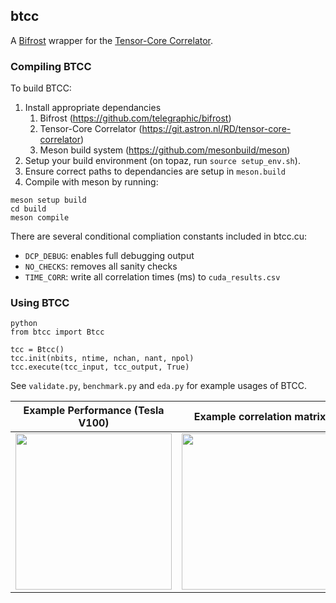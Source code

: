 ## btcc

A [Bifrost](https://github.com/telegraphic/bifrost) wrapper for the [Tensor-Core Correlator](https://git.astron.nl/RD/tensor-core-correlator).

### Compiling BTCC

To build BTCC:

1. Install appropriate dependancies
   1. Bifrost (https://github.com/telegraphic/bifrost)
   2. Tensor-Core Correlator (https://git.astron.nl/RD/tensor-core-correlator)
   3. Meson build system (https://github.com/mesonbuild/meson)
2. Setup your build environment (on topaz, run `source setup_env.sh`).
3. Ensure correct paths to dependancies are setup in `meson.build`
4. Compile with meson by running:

```
meson setup build
cd build
meson compile
```

There are several conditional compliation constants included in btcc.cu:
* `DCP_DEBUG`: enables full debugging output
* `NO_CHECKS`: removes all sanity checks
* `TIME_CORR`: write all correlation times (ms) to `cuda_results.csv`


### Using BTCC

```
python
from btcc import Btcc

tcc = Btcc()
tcc.init(nbits, ntime, nchan, nant, npol)
tcc.execute(tcc_input, tcc_output, True)
```

See `validate.py`, `benchmark.py` and `eda.py` for example usages of BTCC.

Example Performance (Tesla V100)|  Example correlation matrix | Example Image 
:-------------------------:|:-------------------------:|:-------------------------:
<img src="https://user-images.githubusercontent.com/86461236/153545168-1b854b20-b004-4778-a541-ab9fe5a31dac.png" height="250"/> | <img src="https://user-images.githubusercontent.com/86461236/153545216-5a405dac-7889-48b2-a47d-4470080591ff.png" height="250"/> | <img src="https://user-images.githubusercontent.com/86461236/153545271-e660153b-ef2b-4dee-80ce-f99940ae9df3.JPG" height="250"/>
